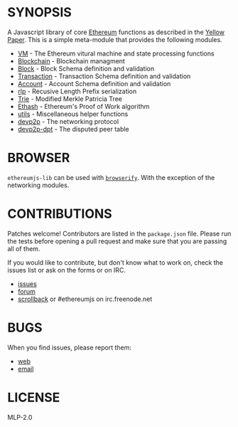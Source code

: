 SYNOPSIS 
===========

A Javascript library of core [Ethereum](http://Ethereum.org) functions as described in the [Yellow Paper](https://github.com/ethereum/yellowpaper). This is a simple meta-module that provides the following modules.

 - [VM](https://github.com/ethereum/ethereumjs-vm) - The Ethereum vitural machine and state processing functions
 - [Blockchain](https://github.com/ethereum/ethereumjs-blockchain) - Blockchain managment
 - [Block](https://github.com/ethereum/ethereumjs-block) - Block Schema definition and validation
 - [Transaction](https://github.com/ethereum/ethereumjs-tx) - Transaction Schema definition and validation
 - [Account](https://github.com/ethereum/ethereumjs-account) - Account Schema definition and validation
 - [rlp](https://github.com/wanderer/rlp) - Recusive Length Prefix serialization
 - [Trie](https://github.com/wanderer/merkle-patricia-tree) - Modified Merkle Patricia Tree
 - [Ethash](https://github.com/ethereum/ethashjs) - Ethereum's Proof of Work algorithm
 - [utils](https://github.com/ethereum/ethereumjs-util) - Miscellaneous helper functions
 - [devp2p](https://github.com/ethereum/node-devp2p) - The networking protocol
 - [devp2p-dpt](https://github.com/ethereum/node-devp2p-dpt) - The disputed peer table

# BROWSER
`ethereumjs-lib` can be used with [`browserify`](http://browserify.org/). With the exception of the networking modules. 

# CONTRIBUTIONS

Patches welcome! Contributors are listed in the `package.json` file.
Please run the tests before opening a pull request and make sure that you are
passing all of them.

If you would like to contribute, but don't know what to work on, check
the issues list or ask on the forms or on IRC.

* [issues](http://github.com/ethereum/ethereumjs-lib/issues)
* [forum](https://forum.ethereum.org/categories/node-ethereum)
* [scrollback](https://scrollback.io/ethereumjs/all) or #ethereumjs on irc.freenode.net

# BUGS

When you find issues, please report them:

* [web](http://github.com/ethereum/ethereumjs-tools/issues)
* [email](mailto:mb@ethdev.com)

# LICENSE
MLP-2.0
